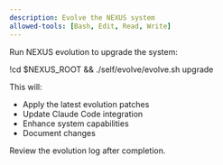 ```yaml
---
description: Evolve the NEXUS system
allowed-tools: [Bash, Edit, Read, Write]
---
```


Run NEXUS evolution to upgrade the system:

!cd $NEXUS_ROOT && ./self/evolve/evolve.sh upgrade

This will:
- Apply the latest evolution patches
- Update Claude Code integration
- Enhance system capabilities
- Document changes

Review the evolution log after completion.

